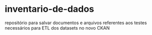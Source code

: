 # inventario-de-dados
repositório para salvar documentos e arquivos referentes aos testes necessários para ETL dos datasets no novo CKAN
